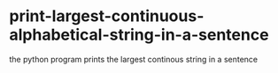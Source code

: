 # print-largest-continuous-alphabetical-string-in-a-sentence
the python program prints the largest continous string in a sentence
